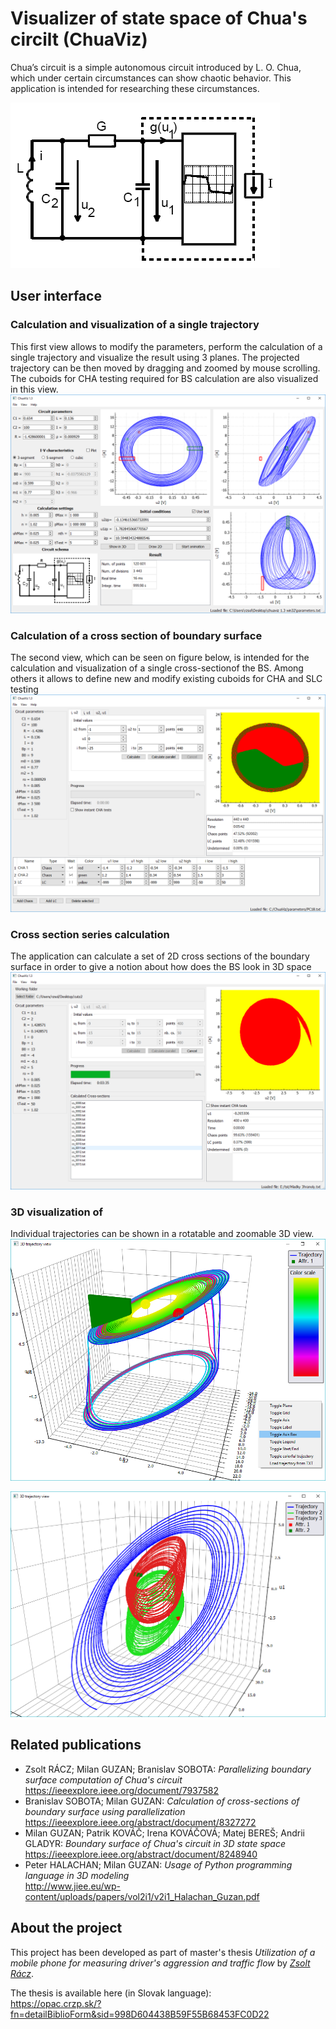# Visualizer of state space of Chua's circilt (ChuaViz) 
Chua’s circuit is a simple autonomous circuit introduced by L. O. Chua, which under certain circumstances can show chaotic behavior. This application is intended for researching these circumstances.

![](./doc/chua-schema.png)


## User interface

### Calculation and visualization of a single trajectory
This first view allows to modify the parameters, perform the calculation of a single trajectory and visualize the result using 3 planes. The projected trajectory can be then moved by dragging and zoomed by mouse scrolling. The cuboids for CHA testing required for BS calculation are also visualized in this view.
![](./doc/chuaviz-trajectory.png)

### Calculation of a cross section of boundary surface
The second view, which can be seen on figure below, is intended for the calculation and visualization of a single cross-sectionof the BS. Among others it allows to define new and modify existing cuboids for CHA and SLC testing
![](./doc/chuaviz-cs.png)

### Cross section series calculation
The application can calculate a set of 2D cross sections of the boundary surface in order to give a notion about how does the BS look in 3D space   
![](./doc/chuaviz-css.png)


### 3D visualization of 
Individual trajectories can be shown in a rotatable and zoomable 3D view.
![](./doc/chuaviz-3d-single.png)

![](./doc/chuaviz-3d-multiple.png)

## Related publications

- Zsolt RÁCZ; Milan GUZAN; Branislav SOBOTA: _Parallelizing boundary surface computation of Chua's circuit_<br />
https://ieeexplore.ieee.org/document/7937582
- Branislav SOBOTA; Milan GUZAN: _Calculation of cross-sections of boundary surface using parallelization_<br />
https://ieeexplore.ieee.org/abstract/document/8327272
- Milan GUZAN; Patrik KOVÁČ; Irena KOVÁČOVÁ; Matej BEREŠ; Andrii GLADYR: _Boundary surface of Chua's circuit in 3D state space_<br />
https://ieeexplore.ieee.org/abstract/document/8248940
- Peter HALACHAN; Milan GUZAN: _Usage of Python programming language in 3D modeling_<br />
http://www.jiee.eu/wp-content/uploads/papers/vol2i1/v2i1_Halachan_Guzan.pdf 

## About the project
This project has been developed as part of master's thesis _Utilization of a mobile phone for measuring driver's aggression and traffic flow_ by [_Zsolt Rácz_](https://zsoltracz.com/).

The thesis is available here (in Slovak language):<br/>
https://opac.crzp.sk/?fn=detailBiblioForm&sid=998D604438B59F55B68453FC0D22

